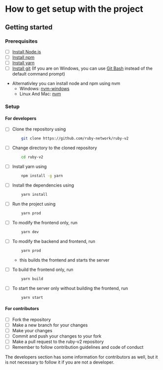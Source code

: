 # How to get setup with the project

## Getting started

### Prerequisites

- [ ] [Install Node.js](https://nodejs.org/en/download/)
- [ ] [Install npm](https://www.npmjs.com/get-npm)
- [ ] [Install yarn](https://yarnpkg.com/getting-started/install)
- [ ] [Install git](https://git-scm.com/downloads)
(If you are on Windows, you can use [Git Bash](https://gitforwindows.org/) instead of the default command prompt)
- Alternativley you can install node and npm using nvm
  - Windows: [nvm-windows](https://github.com/coreybutler/nvm-windows)
  - Linux And Mac: [nvm](Ohttps://github.com/nvm-sh/nvm)

### Setup

 #### For developers
- [ ] Clone the repository using
    ```bash
        git clone https://github.com/ruby-network/ruby-v2
    ```
- [ ] Change directory to the cloned repository
    ```bash
        cd ruby-v2
    ```
- [ ] Install yarn using
    ```bash
        npm install -g yarn
    ```
- [ ] Install the dependencies using
    ```bash
        yarn install
    ```
- [ ] Run the project using
    ```bash
        yarn prod
    ```
- [ ] To modify the frontend only, run
    ```bash
        yarn dev
    ```
- [ ] To modify the backend and frontend, run
    ```bash
        yarn prod
    ```
    - this builds the frontend and starts the server
- [ ] To build the frontend only, run
    ```bash
        yarn build
    ```
- [ ] To start the server only without building the frontend, run
    ```bash
        yarn start
    ```





#### For contributors
- [ ] Fork the repository
- [ ] Make a new branch for your changes
- [ ] Make your changes
- [ ] Commit and push your changes to your fork
- [ ] Make a pull request to the ruby-v2 repository
- [ ] Remember to follow contribution guidelines and code of conduct

The developers section has some information for contributors as well, but it is not necessary to follow it if you are not a developer.

